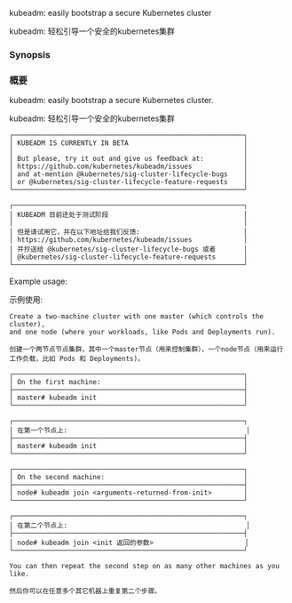 
kubeadm: easily bootstrap a secure Kubernetes cluster

kubeadm: 轻松引导一个安全的kubernetes集群

### Synopsis

### 概要

kubeadm: easily bootstrap a secure Kubernetes cluster.

kubeadm: 轻松引导一个安全的kubernetes集群

    ┌──────────────────────────────────────────────────────────┐
    │ KUBEADM IS CURRENTLY IN BETA                             │
    │                                                          │
    │ But please, try it out and give us feedback at:          │
    │ https://github.com/kubernetes/kubeadm/issues             │
    │ and at-mention @kubernetes/sig-cluster-lifecycle-bugs    │
    │ or @kubernetes/sig-cluster-lifecycle-feature-requests    │
    └──────────────────────────────────────────────────────────┘

    ┌──────────────────────────────────────────────────────────┐
    │ KUBEADM 目前还处于测试阶段                                  │
    │                                                          │
    │ 但是请试用它，并在以下地址给我们反馈:                          │
    │ https://github.com/kubernetes/kubeadm/issues             │
    │ 并抄送给 @kubernetes/sig-cluster-lifecycle-bugs 或者       │
    │ @kubernetes/sig-cluster-lifecycle-feature-requests       │
    └──────────────────────────────────────────────────────────┘

Example usage:

示例使用:

    Create a two-machine cluster with one master (which controls the cluster),
    and one node (where your workloads, like Pods and Deployments run).

    创建一个两节点节点集群，其中一个master节点（用来控制集群），一个node节点（用来运行工作负载，比如 Pods 和 Deployments)。

    ┌──────────────────────────────────────────────────────────┐
    │ On the first machine:                                    │
    ├──────────────────────────────────────────────────────────┤
    │ master# kubeadm init                                     │
    └──────────────────────────────────────────────────────────┘

    ┌──────────────────────────────────────────────────────────┐
    │ 在第一个节点上:                                             │
    ├──────────────────────────────────────────────────────────┤
    │ master# kubeadm init                                     │
    └──────────────────────────────────────────────────────────┘

    ┌──────────────────────────────────────────────────────────┐
    │ On the second machine:                                   │
    ├──────────────────────────────────────────────────────────┤
    │ node# kubeadm join <arguments-returned-from-init>        │
    └──────────────────────────────────────────────────────────┘

    ┌──────────────────────────────────────────────────────────┐
    │ 在第二个节点上:                                             │
    ├──────────────────────────────────────────────────────────┤
    │ node# kubeadm join <init 返回的参数>                       │
    └──────────────────────────────────────────────────────────┘

    You can then repeat the second step on as many other machines as you like.

    然后你可以在任意多个其它机器上重复第二个步骤。
